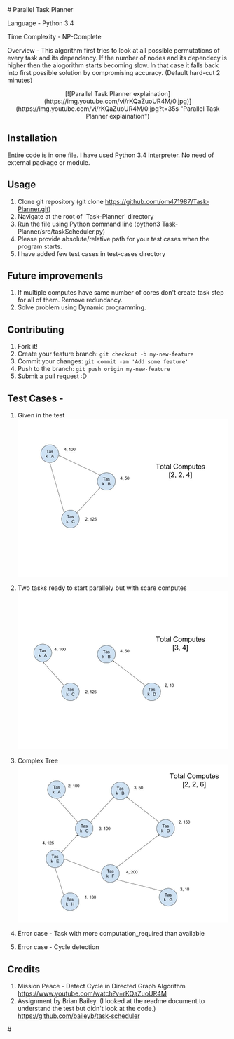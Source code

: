 <snippet>
  <content>
# Parallel Task Planner

 Language  - Python 3.4
 
 Time Complexity - NP-Complete

Overview - This algorithm first tries to look at all possible permutations of every task and its dependency. If the number of nodes and its dependecy is higher then the alogorithm starts becoming slow. In that case it falls back into first possible solution by compromising accuracy. (Default hard-cut 2 minutes)

<p align="center">
        [![Parallel Task Planner explaination](https://img.youtube.com/vi/rKQaZuoUR4M/0.jpg)](https://img.youtube.com/vi/rKQaZuoUR4M/0.jpg?t=35s "Parallel Task Planner explaination")
</p>


## Installation
Entire code is in one file. I have used Python 3.4 interpreter. No need of external package or module.

## Usage
1. Clone git repository   (git clone https://github.com/om471987/Task-Planner.git)
2. Navigate at the root of 'Task-Planner' directory
3. Run the file using Python command line  (python3 Task-Planner/src/taskScheduler.py)
4. Please provide absolute/relative path for your test cases when the program starts.
5. I have added few test cases in test-cases directory

## Future improvements
1. If multiple computes have same number of cores don't create task step for all of them. Remove redundancy.
2. Solve problem using Dynamic programming.

## Contributing
1. Fork it!
2. Create your feature branch: `git checkout -b my-new-feature`
3. Commit your changes: `git commit -am 'Add some feature'`
4. Push to the branch: `git push origin my-new-feature`
5. Submit a pull request :D

## Test Cases -
1. Given in the test
    ![image](https://github.com/om471987/Task-Planner/blob/master/content/given_in_test.jpg)

2. Two tasks ready to start parallely but with scare computes
  ![image](https://github.com/om471987/Task-Planner/blob/master/content/parallel_start_with_scarce_compute.jpg)
  
3. Complex Tree
  ![image](https://github.com/om471987/Task-Planner/blob/master/content/complex_task_tree.jpg)
    
4. Error case - Task with more computation_required than available

5. Error case - Cycle detection

## Credits
 1. Mission Peace - Detect Cycle in Directed Graph Algorithm
            https://www.youtube.com/watch?v=rKQaZuoUR4M
 2. Assignment by Brian Bailey. (I looked at the readme document to understand the test but didn't look at the code.)
            https://github.com/baileyb/task-scheduler
</content>
</snippet>
# 
